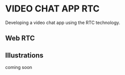 # VIDEO CHAT APP RTC

Developing a video chat app using the RTC technology.

## Web RTC

## Illustrations

coming soon
